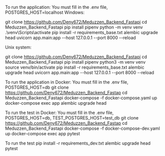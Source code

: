 To run the application:
You must fill in the .env file, POSTGRES_HOST=localhost
Windows:

git clone https://github.com/Deny672/Meduzzen_Backend_Fastapi cd Meduzzen_Backend_Fastapi pip install pipenv python -m venv venv .\venv\Scripts\activate pip install -r requirements_base.txt alembic upgrade head uvicorn app.main:app --host 127.0.0.1 --port 8000 --reload

Unix system:

git clone https://github.com/Deny672/Meduzzen_Backend_Fastapi cd Meduzzen_Backend_Fastapi pip install pipenv python3 -m venv venv source venv/bin/activate pip install -r requirements_base.txt alembic upgrade head uvicorn app.main:app --host 127.0.0.1 --port 8000 --reload

To run the application in Docker:
You must fill in the .env file, POSTGRES_HOST=db
git clone https://github.com/Deny672/Meduzzen_Backend_Fastap cd Meduzzen_Backend_Fastapi docker-compose -f docker-compose.yaml up docker-compose exec app alembic upgrade head

To run the test in Docker:
You must fill in the .env file, POSTGRES_HOST=db, TEST_POSTGRES_HOST=test_db
git clone https://github.com/Deny672/Meduzzen_Backend_Fastap cd Meduzzen_Backend_Fastapi docker-compose -f docker-compose-dev.yaml up docker-compose exec app pytest

To run the test
pip install -r requirements_dev.txt
alembic upgrade head
pytest